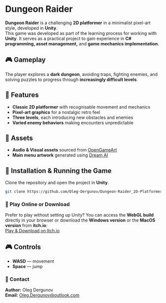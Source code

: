 # Dungeon Raider  

**Dungeon Raider** is a challenging **2D platformer** in a minimalist pixel-art style, developed in **Unity**.  
This game was developed as part of the learning process for working with **Unity**. It serves as a practical project to gain experience in **C# programming, asset management,** and **game mechanics implementation**.  

## 🎮 Gameplay  
The player explores a **dark dungeon**, avoiding traps, fighting enemies, and solving puzzles to progress through **increasingly difficult levels**.  

## 🔹 Features  
- **Classic 2D platformer** with recognisable movement and mechanics  
- **Pixel-art graphics** for a nostalgic retro feel  
- **Three levels**, each introducing new obstacles and enemies  
- **Varied enemy behaviors** making encounters unpredictable  

## 🎵 Assets  
- **Audio & Visual assets** sourced from [OpenGameArt](https://opengameart.org/)  
- **Main menu artwork** generated using [Dream AI](https://dream.ai/)  

## 🚀 Installation & Running the Game  
Clone the repository and open the project in **Unity**.  
```bash
git clone https://github.com/Oleg-Dergunov/Dungeon-Raider_2D-Platformer.git
```

### 🔗 Play Online or Download  
Prefer to play without setting up Unity? You can access the **WebGL build** directly in your browser or download the **Windows version** or the **MacOS version** from **itch.io**:  
[Play & Download on Itch.io](https://elenaroarmero.itch.io/dungeon-raider)  

## 🎮 Controls  
- **WASD** — movement  
- **Space** — jump  

### 📩 Contact
**Author:** Oleg Dergunov  
**Email:** Oleg.Dergunov@outlook.com
